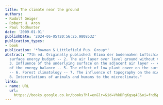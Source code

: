 ```yaml
---
title: The climate near the ground
authors:
- Rudolf Geiger
- Robert H. Aron
- Paul Todhunter
date: '2009-01-01'
publishDate: '2024-06-05T20:56:25.980853Z'
publication_types:
- book
publication: '*Rowman & Littlefield Pub. Group*'
abstract: "7th ed. Originally published: Klima der bodennahen Luftschicht. 1. Earth's
  surface energy budget -- 2. The air layer over level ground without vegetation --
  3. Influence of the underlying surface on the adjacent air layer -- 4. Further analysis
  of the energy balance -- 5. The effect of low plant cover on the surface air layer
  -- 6. Forest climatology -- 7. The influence of topography on the microclimate --
  8. Interrelations of animals and humans to the microclimate."
links:
- name: URL
  url: 
    https://books.google.co.kr/books?hl=en&lr=&id=VhkDPgKgsq4C&oi=fnd&pg=PR9&dq=The+climate+near+the+ground&ots=xmLHeq55TL&sig=xNq3SI07GrJBh_FUaYoSo07X7qw
---
```

